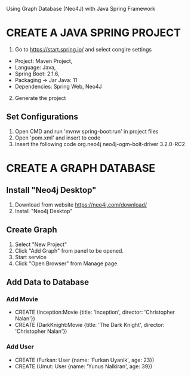 Using Graph Database (Neo4J) with Java Spring Framework

# CREATE A JAVA SPRING PROJECT
1. Go to https://start.spring.io/ and select congire settings
  - Project: Maven Project, 
  - Language: Java, 
  - Spring Boot: 2.1.6, 
  - Packaging -> Jar Java: 11 
  - Dependencies: Spring Web, Neo4J
  
2. Generate the project

## Set Configurations
1. Open CMD and run 'mvnw spring-boot:run' in project files
2. Open 'pom.xml' and insert to code
3. Insert the following code
        <dependency>
            <groupId>org.neo4j</groupId>
            <artifactId>neo4j-ogm-bolt-driver</artifactId>
            <version>3.2.0-RC2</version>
        </dependency>
        
# CREATE A GRAPH DATABASE
## Install "Neo4j Desktop" 
1. Download from website https://neo4j.com/download/
2. Install "Neo4j Desktop"
## Create Graph
1. Select "New Project"
2. Click "Add Graph" from panel to be opened. 
3. Start service
4. Click "Open Browser" from Manage page
## Add Data to Database
### Add Movie
* CREATE (Inception:Movie {title: 'Inception', director: 'Christopher Nalan'})
* CREATE (DarkKnight:Movie {title: 'The Dark Knight', director: 'Christopher Nalan'})
### Add User
* CREATE (Furkan: User {name: 'Furkan Uyanik', age: 23})
* CREATE (Umut: User {name: 'Yunus Nalkiran', age: 39})
